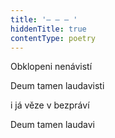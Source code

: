 ```yaml
---
title: '– – – '
hiddenTitle: true
contentType: poetry
---
```


Obklopeni nenávistí

Deum tamen laudavisti

i já věze v bezpráví

Deum tamen laudavi
